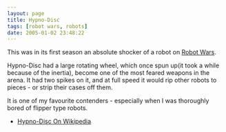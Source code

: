 ```yaml
---
layout: page
title: Hypno-Disc
tags: [robot wars, robots]
date: 2005-01-02 23:48:22
---
```

This was in its first season an absolute shocker of a robot on <a href="/wiki/robot_wars.html" title="The british robot smashing TV series.">Robot Wars</a>.

Hypno-Disc had a large rotating wheel, which once spun up(it took a while because of the inertia), become one of the most feared weapons in the arena. It had two spikes on it, and at full speed it would rip other robots to pieces - or strip their cases off them.

It is one of my favourite contenders - especially when I was thoroughly bored of flipper type robots.

* [Hypno-Disc On Wikipedia](https://en.wikipedia.org/wiki/Hypno-Disc)

